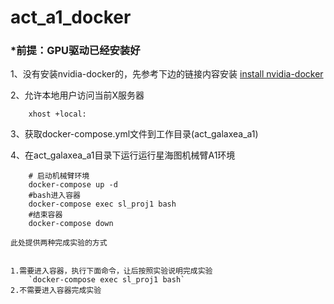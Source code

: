 # act_a1_docker

### *前提：GPU驱动已经安装好

1、没有安装nvidia-docker的，先参考下边的链接内容安装
[install nvidia-docker](https://docs.nvidia.com/datacenter/cloud-native/container-toolkit/latest/install-guide.html)

2、允许本地用户访问当前X服务器
```shell
	xhost +local: 
```
3、获取docker-compose.yml文件到工作目录(act_galaxea_a1)

4、在act_galaxea_a1目录下运行运行星海图机械臂A1环境
```shell
	# 启动机械臂环境
	docker-compose up -d
	#bash进入容器
	docker-compose exec sl_proj1 bash
	#结束容器
	docker-compose down
```
	此处提供两种完成实验的方式
	
		
	1.需要进入容器，执行下面命令，让后按照实验说明完成实验
		`docker-compose exec sl_proj1 bash`
	2.不需要进入容器完成实验


